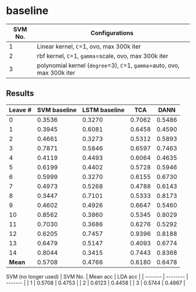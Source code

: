 baseline
===
| SVM No. | Configurations |
| ------ | -------------- |
| 1 | Linear kernel, `C`=1, ovo, max 300k iter |
| 2 | rbf kernel, `C`=1, `gamma`=scale, ovo, max 300k iter |
| 3 | polynomial kernel (`degree`=3), `C`=1, `gamma`=auto, ovo, max 300k iter |

Results
---
| Leave # | SVM baseline | LSTM baseline | TCA | DANN |
| ------- | ------------ | ------------- | --- | ---- |
|        0 | 0.3536 | 0.3270 | 0.7062 | 0.5486 |
|        1 | 0.3945 | 0.6081 | 0.6458 | 0.4590 |
|        2 | 0.4661 | 0.3273 | 0.5312 | 0.5893 |
|        3 | 0.7871 | 0.5846 | 0.6597 | 0.7463 |
|        4 | 0.4119 | 0.4493 | 0.6064 | 0.4635 |
|        5 | 0.6199 | 0.4402 | 0.5728 | 0.5946 |
|        6 | 0.5999 | 0.3270 | 0.6155 | 0.6730 |
|        7 | 0.4973 | 0.5268 | 0.4788 | 0.6143 |
|        8 | 0.3447 | 0.7101 | 0.5333 | 0.8173 |
|        9 | 0.4602 | 0.4926 | 0.6647 | 0.5460 |
|       10 | 0.8562 | 0.3860 | 0.5345 | 0.8029 |
|       11 | 0.7030 | 0.3686 | 0.6276 | 0.5292 |
|       12 | 0.6205 | 0.7457 | 0.9396 | 0.8188 |
|       13 | 0.6479 | 0.5147 | 0.4093 | 0.6774 |
|       14 | 0.8044 | 0.3415 | 0.7443 | 0.8368 |
| **Mean** | 0.5708 | 0.4766 | 0.6180 | 0.6478 |


SVM (no longer used)
| SVM No. | Mean acc | LDA acc |
| ------- | -------- | ------- |
| 1 | 0.5708 | 0.4753 |
| 2 | 0.6123 | 0.4458 |
| 3 | 0.5744 | 0.4867 |